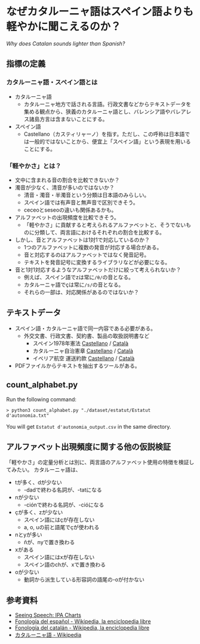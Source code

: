 # なぜカタルーニャ語はスペイン語よりも軽やかに聞こえるのか？
*Why does Catalan sounds lighter than Spanish?*


## 指標の定義

### カタルーニャ語・スペイン語とは
- カタルーニャ語
  - カタルーニャ地方で話される言語。行政文書などからテキストデータを集める観点から、狭義のカタルーニャ語とし、バレンシア語やバレアレス諸島方言は含まないことにする。
- スペイン語
  - Castellano（カスティリャーノ）を指す。ただし、この呼称は日本語では一般的ではないことから、便宜上「スペイン語」という表現を用いることにする。

### 「軽やかさ」とは？
- 文中に含まれる音の割合を比較できないか？
- 濁音が少なく、清音が多いのではないか？
  - 清音・濁音・半濁音という分類は日本語のみらしい。
  - スペイン語では有声音と無声音で区別できそう。
  - ceceoとseseoの違いも関係あるかも。
- アルファベットの出現頻度を比較できそう。
  - 「軽やかさ」に貢献すると考えられるアルファベットと、そうでないものに分類して、両言語におけるそれぞれの割合を比較する。
- しかし、音とアルファベットは1対1で対応しているのか？
  - 1つのアルファベットに複数の発音が対応する場合がある。
  - 音と対応するのはアルファベットではなく発音記号。
  - テキストを発音記号に変換するライブラリなどが必要になる。
- 音と1対1対応するようなアルファベットだけに絞って考えられないか？
  - 例えば、スペイン語でzは常に`/θ/`の音となる。
  - カタルーニャ語でçは常に`/s/`の音となる。
  - それらの一部は、対応関係があるのではないか？


## テキストデータ
- スペイン語・カタルーニャ語で同一内容である必要がある。
  - 外交文書、行政文書、契約書、製品の取扱説明書など
    - スペイン1978年憲法 [Castellano](https://www.boe.es/legislacion/documentos/ConstitucionCASTELLANO.pdf) / [Català](https://www.boe.es/legislacion/documentos/ConstitucionCATALAN.pdf)
    - カタルーニャ自治憲章 [Castellano](https://www.parlament.cat/document/cataleg/48146.pdf) / [Català](https://www.parlament.cat/document/cataleg/48089.pdf)
    - イベリア航空 運送約款 [Castellano](https://www.iberia.com/es/condiciones-transporte/) / [Català](https://www.iberia.com/es/condicions-transport/)
- PDFファイルからテキストを抽出するツールがある。


## count_alphabet.py
Run the following command: 
```
> python3 count_alphabet.py "./dataset/estatut/Estatut d'autonomia.txt"
```
You will get `Estatut d'autonomia_output.csv` in the same directory. 


## アルファベット出現頻度に関する他の仮説検証

「軽やかさ」の定量分析とは別に、両言語のアルファベット使用の特徴を検証してみたい。
カタルーニャ語は、
- tが多く、dが少ない
  - -dadで終わる名詞が、-tatになる
- nが少ない
  - -ciónで終わる名詞が、-cióになる
- çが多く、zが少ない
  - スペイン語にはçが存在しない
  - a, o, uの前と語尾でçが使われる
- nとyが多い
  - ñが、nyで置き換わる
- xがある
  - スペイン語にはxが存在しない
  - スペイン語のchが、xで置き換わる	
- oが少ない
  - 動詞から派生している形容詞の語尾の-oが付かない


## 参考資料
- [Seeing Speech: IPA Charts](https://seeingspeech.ac.uk/ipa-charts/)
- [Fonología del español - Wikipedia, la enciclopedia libre](https://es.wikipedia.org/wiki/Fonolog%C3%ADa_del_espa%C3%B1ol)	
- [Fonología del catalán - Wikipedia, la enciclopedia libre](https://es.wikipedia.org/wiki/Fonolog%C3%ADa_del_catal%C3%A1n#Sonorizaci%C3%B3n_y_ensordecimiento)
- [カタルーニャ語 - Wikipedia](https://ja.wikipedia.org/wiki/%E3%82%AB%E3%82%BF%E3%83%AB%E3%83%BC%E3%83%8B%E3%83%A3%E8%AA%9E#%E6%AD%A3%E6%9B%B8%E6%B3%95%E3%81%A8%E7%99%BA%E9%9F%B3)